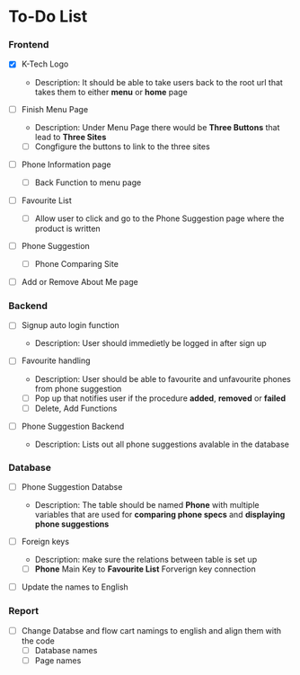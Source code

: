 # To-Do List


### Frontend
- [x] K-Tech Logo 
    - Description: It should be able to take users back to the root url that takes them to either **menu** or **home** page

- [ ] Finish Menu Page
    - Description: Under Menu Page there would be **Three Buttons** that lead to **Three Sites**
    - [ ] Congfigure the buttons to link to the three sites

- [ ] Phone Information page
    - [ ] Back Function to menu page

- [ ] Favourite List
    - [ ] Allow user to click and go to the Phone Suggestion page where the product is written

- [ ] Phone Suggestion
    - [ ] Phone Comparing Site

- [ ] Add or Remove About Me page

### Backend
- [ ] Signup auto login function
    - Description: User should immedietly be logged in after sign up

- [ ] Favourite handling 
    - Description: User should be able to favourite and unfavourite phones from phone suggestion
    - [ ] Pop up that notifies user if the procedure **added**, **removed** or **failed**
    - [ ] Delete, Add Functions

- [ ] Phone Suggestion Backend
    - Description: Lists out all phone suggestions avalable in the database

### Database
- [ ] Phone Suggestion Databse
    - Description: The table should be named **Phone** with multiple variables that are used for **comparing phone specs** and **displaying phone suggestions**

- [ ] Foreign keys
    - Description: make sure the relations between table is set up
    - [ ] **Phone** Main Key to **Favourite List** Forverign key connection

- [ ] Update the names to English

### Report
- [ ] Change Databse and flow cart namings to english and align them with the code 
    - [ ] Database names
    - [ ] Page names
